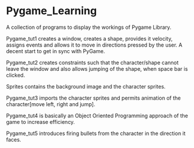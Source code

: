 # Pygame_Learning
A collection of programs to display the workings of Pygame Library.
<p>Pygame_tut1 creates a window, creates a shape, provides it velocity, assigns events and allows it to move in directions pressed by the user. A decent start to get in sync with PyGame.</p>
<p>Pygame_tut2 creates constraints such that the character/shape cannot leave the window and also allows jumping of the shape, when space bar is clicked.</p>
<p>Sprites contains the background image and the character sprites.</p>
<p>Pygame_tut3 imports the character sprites and permits animation of the character[move left, right and jump].</p>
<p>Pygame_tut4 is basically an Object Oriented Programming approach of the game to increase efficiency.</p>
<p>Pygame_tut5 introduces firing bullets from the character in the direction it faces.</p>
